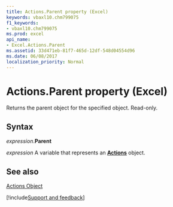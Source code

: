 ```yaml
---
title: Actions.Parent property (Excel)
keywords: vbaxl10.chm799075
f1_keywords:
- vbaxl10.chm799075
ms.prod: excel
api_name:
- Excel.Actions.Parent
ms.assetid: 33d471eb-81f7-465d-12df-548d04554d96
ms.date: 06/08/2017
localization_priority: Normal
---
```



# Actions.Parent property (Excel)

Returns the parent object for the specified object. Read-only.


## Syntax

_expression_.**Parent**

_expression_ A variable that represents an **[Actions](Excel.Actions.md)** object.


## See also


[Actions Object](Excel.Actions.md)

[!include[Support and feedback](~/includes/feedback-boilerplate.md)]